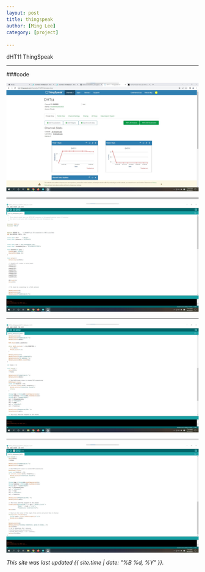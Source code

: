 ```yaml
---
layout: post
title: thingspeak
author: [Ming Lee]
category: [project]

---
```


dHT11 ThingSpeak

---
###code

![](https://github.com/Ming5980/MCU-porject/blob/main/images/thingspeak.jpg?raw=true)

---

![](https://github.com/Ming5980/MCU-porject/blob/main/images/thingspeak_code1.jpg?raw=true)

---

![](https://github.com/Ming5980/MCU-porject/blob/main/images/thingspeak_code2.jpg?raw=true)

---

![](https://github.com/Ming5980/MCU-porject/blob/main/images/thingspeak_code3.jpg?raw=true)

*This site was last updated {{ site.time | date: "%B %d, %Y" }}.*

